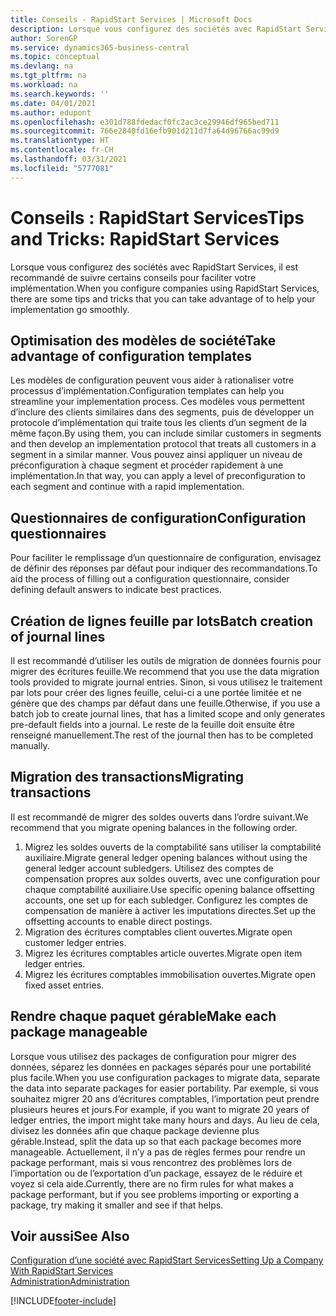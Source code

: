 ```yaml
---
title: Conseils - RapidStart Services | Microsoft Docs
description: Lorsque vous configurez des sociétés avec RapidStart Services, il est recommandé de suivre certains conseils pour faciliter votre implémentation.
author: SorenGP
ms.service: dynamics365-business-central
ms.topic: conceptual
ms.devlang: na
ms.tgt_pltfrm: na
ms.workload: na
ms.search.keywords: ''
ms.date: 04/01/2021
ms.author: edupont
ms.openlocfilehash: e301d788fdedacf0fc2ac3ce29946df965bed711
ms.sourcegitcommit: 766e2840fd16efb901d211d7fa64d96766ac99d9
ms.translationtype: HT
ms.contentlocale: fr-CH
ms.lasthandoff: 03/31/2021
ms.locfileid: "5777081"
---
```

# <a name="tips-and-tricks-rapidstart-services"></a><span data-ttu-id="c314f-103">Conseils : RapidStart Services</span><span class="sxs-lookup"><span data-stu-id="c314f-103">Tips and Tricks: RapidStart Services</span></span>

<span data-ttu-id="c314f-104">Lorsque vous configurez des sociétés avec RapidStart Services, il est recommandé de suivre certains conseils pour faciliter votre implémentation.</span><span class="sxs-lookup"><span data-stu-id="c314f-104">When you configure companies using RapidStart Services, there are some tips and tricks that you can take advantage of to help your implementation go smoothly.</span></span>  

## <a name="take-advantage-of-configuration-templates"></a><span data-ttu-id="c314f-105">Optimisation des modèles de société</span><span class="sxs-lookup"><span data-stu-id="c314f-105">Take advantage of configuration templates</span></span>

<span data-ttu-id="c314f-106">Les modèles de configuration peuvent vous aider à rationaliser votre processus d’implémentation.</span><span class="sxs-lookup"><span data-stu-id="c314f-106">Configuration templates can help you streamline your implementation process.</span></span> <span data-ttu-id="c314f-107">Ces modèles vous permettent d’inclure des clients similaires dans des segments, puis de développer un protocole d’implémentation qui traite tous les clients d’un segment de la même façon.</span><span class="sxs-lookup"><span data-stu-id="c314f-107">By using them, you can include similar customers in segments and then develop an implementation protocol that treats all customers in a segment in a similar manner.</span></span> <span data-ttu-id="c314f-108">Vous pouvez ainsi appliquer un niveau de préconfiguration à chaque segment et procéder rapidement à une implémentation.</span><span class="sxs-lookup"><span data-stu-id="c314f-108">In that way, you can apply a level of preconfiguration to each segment and continue with a rapid implementation.</span></span>  

## <a name="configuration-questionnaires"></a><span data-ttu-id="c314f-109">Questionnaires de configuration</span><span class="sxs-lookup"><span data-stu-id="c314f-109">Configuration questionnaires</span></span>

<span data-ttu-id="c314f-110">Pour faciliter le remplissage d’un questionnaire de configuration, envisagez de définir des réponses par défaut pour indiquer des recommandations.</span><span class="sxs-lookup"><span data-stu-id="c314f-110">To aid the process of filling out a configuration questionnaire, consider defining default answers to indicate best practices.</span></span>  

## <a name="batch-creation-of-journal-lines"></a><span data-ttu-id="c314f-111">Création de lignes feuille par lots</span><span class="sxs-lookup"><span data-stu-id="c314f-111">Batch creation of journal lines</span></span>

<span data-ttu-id="c314f-112">Il est recommandé d’utiliser les outils de migration de données fournis pour migrer des écritures feuille.</span><span class="sxs-lookup"><span data-stu-id="c314f-112">We recommend that you use the data migration tools provided to migrate journal entries.</span></span> <span data-ttu-id="c314f-113">Sinon, si vous utilisez le traitement par lots pour créer des lignes feuille, celui-ci a une portée limitée et ne génère que des champs par défaut dans une feuille.</span><span class="sxs-lookup"><span data-stu-id="c314f-113">Otherwise, if you use a batch job to create journal lines, that has a limited scope and only generates pre-default fields into a journal.</span></span> <span data-ttu-id="c314f-114">Le reste de la feuille doit ensuite être renseigné manuellement.</span><span class="sxs-lookup"><span data-stu-id="c314f-114">The rest of the journal then has to be completed manually.</span></span>  

## <a name="migrating-transactions"></a><span data-ttu-id="c314f-115">Migration des transactions</span><span class="sxs-lookup"><span data-stu-id="c314f-115">Migrating transactions</span></span>

<span data-ttu-id="c314f-116">Il est recommandé de migrer des soldes ouverts dans l’ordre suivant.</span><span class="sxs-lookup"><span data-stu-id="c314f-116">We recommend that you migrate opening balances in the following order.</span></span> <!--Be aware that you cannot insert ledger entries directly. Instead you must use journals to post the journal lines-->

1. <span data-ttu-id="c314f-117">Migrez les soldes ouverts de la comptabilité sans utiliser la comptabilité auxiliaire.</span><span class="sxs-lookup"><span data-stu-id="c314f-117">Migrate general ledger opening balances without using the general ledger account subledgers.</span></span> <span data-ttu-id="c314f-118">Utilisez des comptes de compensation propres aux soldes ouverts, avec une configuration pour chaque comptabilité auxiliaire.</span><span class="sxs-lookup"><span data-stu-id="c314f-118">Use specific opening balance offsetting accounts, one set up for each subledger.</span></span> <span data-ttu-id="c314f-119">Configurez les comptes de compensation de manière à activer les imputations directes.</span><span class="sxs-lookup"><span data-stu-id="c314f-119">Set up the offsetting accounts to enable direct postings.</span></span>  
2. <span data-ttu-id="c314f-120">Migration des écritures comptables client ouvertes.</span><span class="sxs-lookup"><span data-stu-id="c314f-120">Migrate open customer ledger entries.</span></span>  <!--work on these-->
3. <span data-ttu-id="c314f-121">Migrez les écritures comptables article ouvertes.</span><span class="sxs-lookup"><span data-stu-id="c314f-121">Migrate open item ledger entries.</span></span>  
4. <span data-ttu-id="c314f-122">Migrez les écritures comptables immobilisation ouvertes.</span><span class="sxs-lookup"><span data-stu-id="c314f-122">Migrate open fixed asset entries.</span></span>  

## <a name="make-each-package-manageable"></a><span data-ttu-id="c314f-123">Rendre chaque paquet gérable</span><span class="sxs-lookup"><span data-stu-id="c314f-123">Make each package manageable</span></span>

<span data-ttu-id="c314f-124">Lorsque vous utilisez des packages de configuration pour migrer des données, séparez les données en packages séparés pour une portabilité plus facile.</span><span class="sxs-lookup"><span data-stu-id="c314f-124">When you use configuration packages to migrate data, separate the data into separate packages for easier portability.</span></span> <span data-ttu-id="c314f-125">Par exemple, si vous souhaitez migrer 20 ans d’écritures comptables, l’importation peut prendre plusieurs heures et jours.</span><span class="sxs-lookup"><span data-stu-id="c314f-125">For example, if you want to migrate 20 years of ledger entries, the import might take many hours and days.</span></span> <span data-ttu-id="c314f-126">Au lieu de cela, divisez les données afin que chaque package devienne plus gérable.</span><span class="sxs-lookup"><span data-stu-id="c314f-126">Instead, split the data up so that each package becomes more manageable.</span></span> <span data-ttu-id="c314f-127">Actuellement, il n’y a pas de règles fermes pour rendre un package performant, mais si vous rencontrez des problèmes lors de l’importation ou de l’exportation d’un package, essayez de le réduire et voyez si cela aide.</span><span class="sxs-lookup"><span data-stu-id="c314f-127">Currently, there are no firm rules for what makes a package performant, but if you see problems importing or exporting a package, try making it smaller and see if that helps.</span></span>  

## <a name="see-also"></a><span data-ttu-id="c314f-128">Voir aussi</span><span class="sxs-lookup"><span data-stu-id="c314f-128">See Also</span></span>

[<span data-ttu-id="c314f-129">Configuration d’une société avec RapidStart Services</span><span class="sxs-lookup"><span data-stu-id="c314f-129">Setting Up a Company With RapidStart Services</span></span>](admin-set-up-a-company-with-rapidstart.md)  
[<span data-ttu-id="c314f-130">Administration</span><span class="sxs-lookup"><span data-stu-id="c314f-130">Administration</span></span>](admin-setup-and-administration.md)  


[!INCLUDE[footer-include](includes/footer-banner.md)]